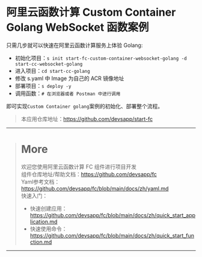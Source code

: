 # 阿里云函数计算 Custom Container Golang WebSocket 函数案例

只需几步就可以快速在阿里云函数计算服务上体验 Golang:

- 初始化项目：`s init start-fc-custom-container-websocket-golang -d start-cc-websocket-golang`
- 进入项目：`cd start-cc-golang`
- 修改 s.yaml 中 Image 为自己的 ACR 镜像地址
- 部署项目：`s deploy -y`
- 调用函数：`# 在浏览器或者 Postman 中进行调用`

即可实现`Custom Container golang`案例的初始化、部署整个流程。

> 本应用仓库地址：https://github.com/devsapp/start-fc

------------------------------------
> # More
> 欢迎您使用阿里云函数计算 FC 组件进行项目开发   
> 组件仓库地址/帮助文档：https://github.com/devsapp/fc   
> Yaml参考文档：https://github.com/devsapp/fc/blob/main/docs/zh/yaml.md   
> 快速入门：
>   - 快速创建应用：https://github.com/devsapp/fc/blob/main/docs/zh/quick_start_application.md
>   - 快速使用命令：https://github.com/devsapp/fc/blob/main/docs/zh/quick_start_function.md
------------------------------------
